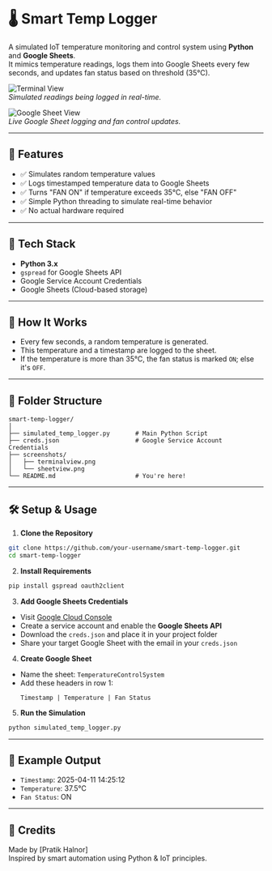 # 🌡️ Smart Temp Logger

A simulated IoT temperature monitoring and control system using **Python** and **Google Sheets**.  
It mimics temperature readings, logs them into Google Sheets every few seconds, and updates fan status based on threshold (35°C).

![Terminal View](screeenshots/TerminalOutput.png)  
*Simulated readings being logged in real-time.*

![Google Sheet View](screeenshots/SheetView.png)  
*Live Google Sheet logging and fan control updates.*

---

## 📌 Features

- ✅ Simulates random temperature values
- ✅ Logs timestamped temperature data to Google Sheets
- ✅ Turns "FAN ON" if temperature exceeds 35°C, else "FAN OFF"
- ✅ Simple Python threading to simulate real-time behavior
- ✅ No actual hardware required

---

## 🧰 Tech Stack

- **Python 3.x**
- `gspread` for Google Sheets API
- Google Service Account Credentials
- Google Sheets (Cloud-based storage)

---

## 🚀 How It Works

- Every few seconds, a random temperature is generated.
- This temperature and a timestamp are logged to the sheet.
- If the temperature is more than 35°C, the fan status is marked `ON`; else it's `OFF`.

---

## 📁 Folder Structure

```
smart-temp-logger/
│
├── simulated_temp_logger.py       # Main Python Script
├── creds.json                     # Google Service Account Credentials
├── screenshots/
│   ├── terminalview.png
│   └── sheetview.png
└── README.md                      # You're here!
```

---

## 🛠️ Setup & Usage

1. **Clone the Repository**

```bash
git clone https://github.com/your-username/smart-temp-logger.git
cd smart-temp-logger
```

2. **Install Requirements**

```bash
pip install gspread oauth2client
```

3. **Add Google Sheets Credentials**

- Visit [Google Cloud Console](https://console.cloud.google.com/)
- Create a service account and enable the **Google Sheets API**
- Download the `creds.json` and place it in your project folder
- Share your target Google Sheet with the email in your `creds.json`

4. **Create Google Sheet**

- Name the sheet: `TemperatureControlSystem`
- Add these headers in row 1:
  ```
  Timestamp | Temperature | Fan Status
  ```

5. **Run the Simulation**

```bash
python simulated_temp_logger.py
```

---

## 🧪 Example Output

- `Timestamp`: 2025-04-11 14:25:12
- `Temperature`: 37.5°C
- `Fan Status`: ON

---


## 🙌 Credits

Made  by [Pratik Halnor]  
Inspired by smart automation using Python & IoT principles.
